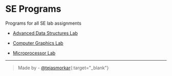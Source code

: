 # SE Programs
Programs for all SE lab assignments

+ [Advanced Data Structures Lab](./ads/)

+ [Computer Graphics Lab](./cg/)

+ [Microprocessor Lab](./ml/)

---

> Made by - [@tejasmorkar](https://github.com/tejasmorkar){:target="_blank"}
